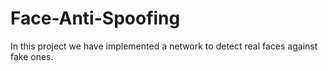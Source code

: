 # Face-Anti-Spoofing
In this project we have implemented a network to detect real faces against fake ones.
